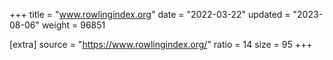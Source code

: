 +++
title = "www.rowlingindex.org"
date = "2022-03-22"
updated = "2023-08-06"
weight = 96851

[extra]
source = "https://www.rowlingindex.org/"
ratio = 14
size = 95
+++
